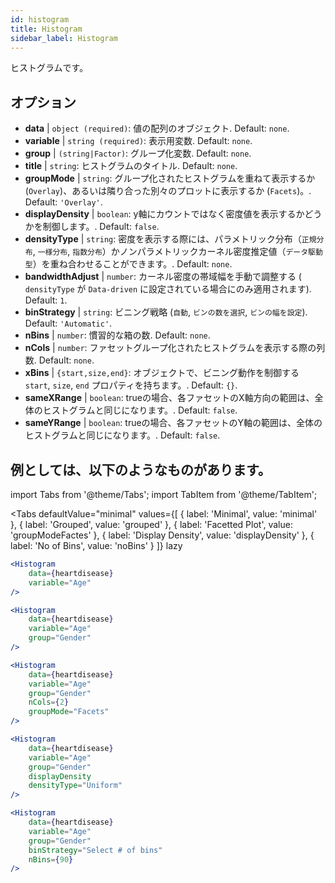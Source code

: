 ```yaml
---
id: histogram
title: Histogram
sidebar_label: Histogram
---
```


ヒストグラムです。

## オプション

* __data__ | `object (required)`: 値の配列のオブジェクト. Default: `none`.
* __variable__ | `string (required)`: 表示用変数. Default: `none`.
* __group__ | `(string|Factor)`: グループ化変数. Default: `none`.
* __title__ | `string`: ヒストグラムのタイトル. Default: `none`.
* __groupMode__ | `string`: グループ化されたヒストグラムを重ねて表示するか (`Overlay`)、あるいは隣り合った別々のプロットに表示するか (`Facets`)。. Default: `'Overlay'`.
* __displayDensity__ | `boolean`: y軸にカウントではなく密度値を表示するかどうかを制御します。. Default: `false`.
* __densityType__ | `string`: 密度を表示する際には、パラメトリック分布（`正規分布`, `一様分布`, `指数分布`）かノンパラメトリックカーネル密度推定値（`データ駆動型`）を重ね合わせることができます。. Default: `none`.
* __bandwidthAdjust__ | `number`: カーネル密度の帯域幅を手動で調整する ( `densityType` が `Data-driven` に設定されている場合にのみ適用されます). Default: `1`.
* __binStrategy__ | `string`: ビニング戦略 (`自動`, `ビンの数を選択`, `ビンの幅を設定`). Default: `'Automatic'`.
* __nBins__ | `number`: 慣習的な箱の数. Default: `none`.
* __nCols__ | `number`: ファセットグループ化されたヒストグラムを表示する際の列数. Default: `none`.
* __xBins__ | `{start,size,end}`: オブジェクトで、ビニング動作を制御する `start`, `size`, `end` プロパティを持ちます。. Default: `{}`.
* __sameXRange__ | `boolean`: trueの場合、各ファセットのX軸方向の範囲は、全体のヒストグラムと同じになります。. Default: `false`.
* __sameYRange__ | `boolean`: trueの場合、各ファセットのY軸の範囲は、全体のヒストグラムと同じになります。. Default: `false`.


## 例としては、以下のようなものがあります。

import Tabs from '@theme/Tabs';
import TabItem from '@theme/TabItem';

<Tabs
    defaultValue="minimal"
    values={[
        { label: 'Minimal', value: 'minimal' },
        { label: 'Grouped', value: 'grouped' },
        { label: 'Facetted Plot', value: 'groupModeFactes' },
        { label: 'Display Density', value: 'displayDensity' },
        { label: 'No of Bins', value: 'noBins' }
    ]}
    lazy
>

<TabItem value="minimal">

```jsx live
<Histogram 
    data={heartdisease} 
    variable="Age"
/>
```

</TabItem>

<TabItem value="grouped">

```jsx live
<Histogram 
    data={heartdisease} 
    variable="Age"
    group="Gender"
/>
```

</TabItem>

<TabItem value="groupModeFactes">

```jsx live
<Histogram 
    data={heartdisease} 
    variable="Age"
    group="Gender"
    nCols={2}
    groupMode="Facets"
/>
```

</TabItem>

<TabItem value="displayDensity">

```jsx live
<Histogram 
    data={heartdisease} 
    variable="Age"
    group="Gender"
    displayDensity 
    densityType="Uniform"
/>
```

</TabItem>

<TabItem value="noBins">

```jsx live
<Histogram 
    data={heartdisease} 
    variable="Age"
    group="Gender"
    binStrategy="Select # of bins"
    nBins={90}
/>
```

</TabItem>

</Tabs>

